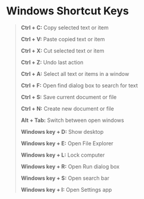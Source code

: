# Windows Shortcut Keys
> **Ctrl + C:** Copy selected text or item
> 
> **Ctrl + V:** Paste copied text or item
> 
> **Ctrl + X:** Cut selected text or item
> 
> **Ctrl + Z:** Undo last action
> 
> **Ctrl + A:** Select all text or items in a window
> 
> **Ctrl + F:** Open find dialog box to search for text
> 
> **Ctrl + S:** Save current document or file
> 
> **Ctrl + N:** Create new document or file
> 
> **Alt + Tab:** Switch between open windows
> 
> **Windows key + D:** Show desktop
> 
> **Windows key + E:** Open File Explorer
> 
> **Windows key + L:** Lock computer
> 
> **Windows key + R:** Open Run dialog box
> 
> **Windows key + S:** Open search bar
> 
> **Windows key + I:** Open Settings app